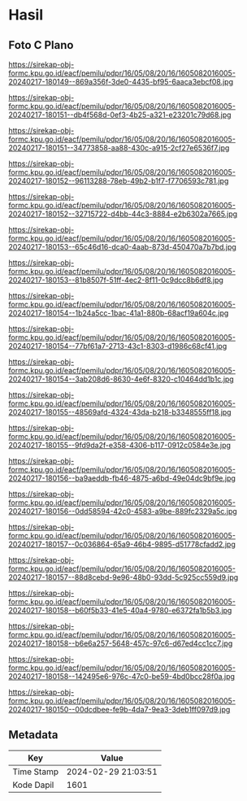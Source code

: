 # Hasil

## Foto C Plano

https://sirekap-obj-formc.kpu.go.id/eacf/pemilu/pdpr/16/05/08/20/16/1605082016005-20240217-180149--869a356f-3de0-4435-bf95-6aaca3ebcf08.jpg

https://sirekap-obj-formc.kpu.go.id/eacf/pemilu/pdpr/16/05/08/20/16/1605082016005-20240217-180151--db4f568d-0ef3-4b25-a321-e23201c79d68.jpg

https://sirekap-obj-formc.kpu.go.id/eacf/pemilu/pdpr/16/05/08/20/16/1605082016005-20240217-180151--34773858-aa88-430c-a915-2cf27e6536f7.jpg

https://sirekap-obj-formc.kpu.go.id/eacf/pemilu/pdpr/16/05/08/20/16/1605082016005-20240217-180152--96113288-78eb-49b2-b1f7-f7706593c781.jpg

https://sirekap-obj-formc.kpu.go.id/eacf/pemilu/pdpr/16/05/08/20/16/1605082016005-20240217-180152--32715722-d4bb-44c3-8884-e2b6302a7665.jpg

https://sirekap-obj-formc.kpu.go.id/eacf/pemilu/pdpr/16/05/08/20/16/1605082016005-20240217-180153--65c46d16-dca0-4aab-873d-450470a7b7bd.jpg

https://sirekap-obj-formc.kpu.go.id/eacf/pemilu/pdpr/16/05/08/20/16/1605082016005-20240217-180153--81b8507f-51ff-4ec2-8f11-0c9dcc8b6df8.jpg

https://sirekap-obj-formc.kpu.go.id/eacf/pemilu/pdpr/16/05/08/20/16/1605082016005-20240217-180154--1b24a5cc-1bac-41a1-880b-68acf19a604c.jpg

https://sirekap-obj-formc.kpu.go.id/eacf/pemilu/pdpr/16/05/08/20/16/1605082016005-20240217-180154--77bf61a7-2713-43c1-8303-d1986c68cf41.jpg

https://sirekap-obj-formc.kpu.go.id/eacf/pemilu/pdpr/16/05/08/20/16/1605082016005-20240217-180154--3ab208d6-8630-4e6f-8320-c10464dd1b1c.jpg

https://sirekap-obj-formc.kpu.go.id/eacf/pemilu/pdpr/16/05/08/20/16/1605082016005-20240217-180155--48569afd-4324-43da-b218-b3348555ff18.jpg

https://sirekap-obj-formc.kpu.go.id/eacf/pemilu/pdpr/16/05/08/20/16/1605082016005-20240217-180155--9fd9da2f-e358-4306-b117-0912c0584e3e.jpg

https://sirekap-obj-formc.kpu.go.id/eacf/pemilu/pdpr/16/05/08/20/16/1605082016005-20240217-180156--ba9aeddb-fb46-4875-a6bd-49e04dc9bf9e.jpg

https://sirekap-obj-formc.kpu.go.id/eacf/pemilu/pdpr/16/05/08/20/16/1605082016005-20240217-180156--0dd58594-42c0-4583-a9be-889fc2329a5c.jpg

https://sirekap-obj-formc.kpu.go.id/eacf/pemilu/pdpr/16/05/08/20/16/1605082016005-20240217-180157--0c036864-65a9-46b4-9895-d51778cfadd2.jpg

https://sirekap-obj-formc.kpu.go.id/eacf/pemilu/pdpr/16/05/08/20/16/1605082016005-20240217-180157--88d8cebd-9e96-48b0-93dd-5c925cc559d9.jpg

https://sirekap-obj-formc.kpu.go.id/eacf/pemilu/pdpr/16/05/08/20/16/1605082016005-20240217-180158--b60f5b33-41e5-40a4-9780-e6372fa1b5b3.jpg

https://sirekap-obj-formc.kpu.go.id/eacf/pemilu/pdpr/16/05/08/20/16/1605082016005-20240217-180158--b6e6a257-5648-457c-97c6-d67ed4cc1cc7.jpg

https://sirekap-obj-formc.kpu.go.id/eacf/pemilu/pdpr/16/05/08/20/16/1605082016005-20240217-180158--142495e6-976c-47c0-be59-4bd0bcc28f0a.jpg

https://sirekap-obj-formc.kpu.go.id/eacf/pemilu/pdpr/16/05/08/20/16/1605082016005-20240217-180150--00dcdbee-fe9b-4da7-9ea3-3deb1ff097d9.jpg


## Metadata

| Key        | Value               |
| ---------- | ------------------- |
| Time Stamp | 2024-02-29 21:03:51 |
| Kode Dapil | 1601                |



